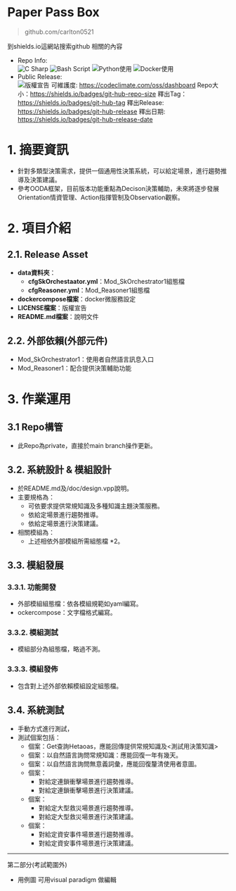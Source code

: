 Paper Pass Box
====
> github.com/carlton0521

到shields.io這網站搜索github 相關的內容

* Repo Info:<br/> 
  ![C Sharp](https://img.shields.io/badge/C_Sharp-6A2BB2?logo=csharp&logoColor=white)
  ![Bash Script](https://img.shields.io/badge/Bash_Script-1A1B92?logo=gnubash&logoColor=white)
  ![Python使用](https://img.shields.io/badge/Python-14658C?logo=python&logoColor=white)
  ![Docker使用](https://img.shields.io/badge/Docker-2496dD?logo=docker&logoColor=white)
* Public Release:<br/>
  ![版權宣告](https://img.shields.io/github/license/TwMoonBear-Arsenal/Box_PaperPass)
  可維護度: https://codeclimate.com/oss/dashboard
  Repo大小：https://shields.io/badges/git-hub-repo-size
  釋出Tag：https://shields.io/badges/git-hub-tag
  釋出Release: https://shields.io/badges/git-hub-release
  釋出日期: https://shields.io/badges/git-hub-release-date

# 1. 摘要資訊

* 針對多類型決策需求，提供一個通用性決策系統，可以給定場景，進行趨勢推導及決策建議。
* 參考OODA框架，目前版本功能重點為Decison決策輔助，未來將逐步發展Orientation情資管理、Action指揮管制及Observation觀察。

# 2. 項目介紹

## 2.1. Release Asset

- **data資料夾**：
  - **cfgSkOrchestaator.yml**：Mod_SkOrchestrator1組態檔
  - **cfgReasoner.yml**：Mod_Reasoner1組態檔
- **dockercompose檔案**：docker微服務設定
- **LICENSE檔案**：版權宣告
- **README.md檔案**：說明文件

## 2.2. 外部依賴(外部元件)

- Mod_SkOrchestrator1：使用者自然語言訊息入口
- Mod_Reasoner1：配合提供決策輔助功能

# 3. 作業運用

## 3.1 Repo構管

* 此Repo為private，直接於main branch操作更新。

## 3.2. 系統設計 & 模組設計

* 於README.md及/doc/design.vpp說明。
* 主要規格為：
  - 可依要求提供常規知識及多種知識主題決策服務。
  - 依給定場景進行趨勢推導。
  - 依給定場景進行決策建議。 
* 相關模組為：
  - 上述相依外部模組所需組態檔 *2。

## 3.3. 模組發展
 
### 3.3.1. 功能開發

* 外部模組組態檔：依各模組規範如yaml編寫。
* ockercompose：文字檔格式編寫。

### 3.3.2. 模組測試

* 模組部分為組態檔，略過不測。

### 3.3.3. 模組發佈
* 包含對上述外部依賴模組設定組態檔。
  
## 3.4. 系統測試

* 手動方式進行測試，
* 測試個案包括：
  - 個案：Get查詢Hetaoas，應能回傳提供常規知識及<測試用決策知識>
  - 個案：以自然語言詢問常規知識：應能回復一年有幾天。
  -  個案：以自然語言詢問無意義詞彙，應能回復釐清使用者意圖。
  - 個案：
    - 對給定連鎖衝擊場景進行趨勢推導。
    - 對給定連鎖衝擊場景進行決策建議。
  - 個案：
    - 對給定大型救災場景進行趨勢推導。
    - 對給定大型救災場景進行決策建議。
  - 個案：
    - 對給定資安事件場景進行趨勢推導。
    - 對給定資安事件場景進行決策建議。

-----
第二部分(考試範圍外)

* 用例圖 可用visual paradigm 做編輯